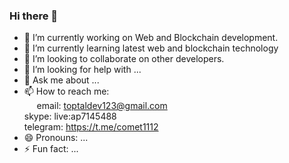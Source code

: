 ### Hi there 👋

- 🔭 I’m currently working on Web and Blockchain development.
- 🌱 I’m currently learning latest web and blockchain technology
- 👯 I’m looking to collaborate on other developers.
- 🤔 I’m looking for help with ...
- 💬 Ask me about ...
- 📫 How to reach me: <br>&nbsp;&nbsp;&nbsp;&nbsp;
      email: toptaldev123@gmail.com <br>
      skype: live:ap7145488<br>
      telegram: https://t.me/comet1112<br>
- 😄 Pronouns: ...
- ⚡ Fun fact: ...

